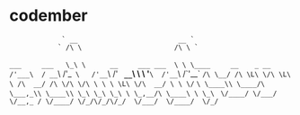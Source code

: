 # codember

                 ` __                         __ `                   
                ` /\ \                       /\ \ `                     
   `___     ___   \_\ \      __     ___ ___  \ \ \____     __    _ __ `
` /'___\  / __`\  /'_` \   /'__`\ /' __` __`\ \ \ '__`\  /'__`\ /\`'__\`
`/\ \__/ /\ \L\ \/\ \L\ \ /\  __/ /\ \/\ \/\ \ \ \ \L\ \/\  __/ \ \ \/` 
`\ \____\\ \____/\ \___,_\\ \____\\ \_\ \_\ \_\ \ \_,__/\ \____\ \ \_\ `
` \/____/ \/___/  \/__,_ / \/____/ \/_/\/_/\/_/  \/___/  \/____/  \/_/ `


